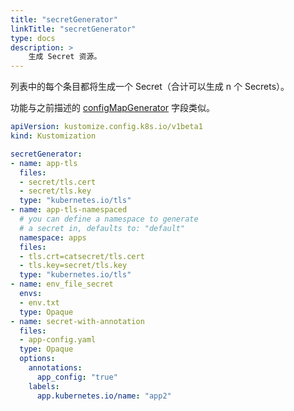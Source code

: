 ```yaml
---
title: "secretGenerator"
linkTitle: "secretGenerator"
type: docs
description: >
    生成 Secret 资源。
---
```


列表中的每个条目都将生成一个 Secret（合计可以生成 n 个 Secrets）。

功能与之前描述的 [configMapGenerator](/kustomize/zh/api-reference/kustomization/configmapgenerator) 字段类似。

```yaml
apiVersion: kustomize.config.k8s.io/v1beta1
kind: Kustomization

secretGenerator:
- name: app-tls
  files:
  - secret/tls.cert
  - secret/tls.key
  type: "kubernetes.io/tls"
- name: app-tls-namespaced
  # you can define a namespace to generate
  # a secret in, defaults to: "default"
  namespace: apps
  files:
  - tls.crt=catsecret/tls.cert
  - tls.key=secret/tls.key
  type: "kubernetes.io/tls"
- name: env_file_secret
  envs:
  - env.txt
  type: Opaque
- name: secret-with-annotation
  files:
  - app-config.yaml
  type: Opaque
  options:
    annotations:
      app_config: "true"
    labels:
      app.kubernetes.io/name: "app2"
```
